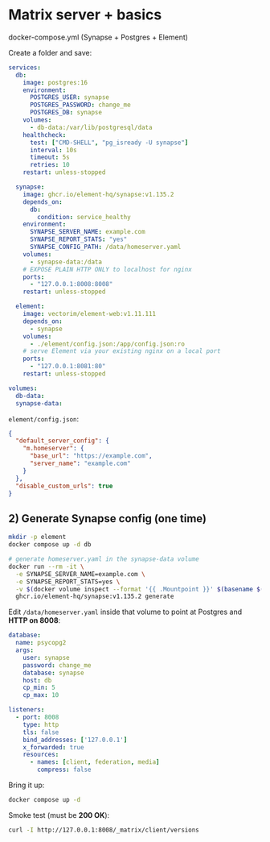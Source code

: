 # Matrix server + basics

docker-compose.yml (Synapse + Postgres + Element)

Create a folder and save:

```yaml
services:
  db:
    image: postgres:16
    environment:
      POSTGRES_USER: synapse
      POSTGRES_PASSWORD: change_me
      POSTGRES_DB: synapse
    volumes:
      - db-data:/var/lib/postgresql/data
    healthcheck:
      test: ["CMD-SHELL", "pg_isready -U synapse"]
      interval: 10s
      timeout: 5s
      retries: 10
    restart: unless-stopped

  synapse:
    image: ghcr.io/element-hq/synapse:v1.135.2
    depends_on:
      db:
        condition: service_healthy
    environment:
      SYNAPSE_SERVER_NAME: example.com 
      SYNAPSE_REPORT_STATS: "yes"
      SYNAPSE_CONFIG_PATH: /data/homeserver.yaml
    volumes:
      - synapse-data:/data
    # EXPOSE PLAIN HTTP ONLY to localhost for nginx
    ports:
      - "127.0.0.1:8008:8008"
    restart: unless-stopped

  element:
    image: vectorim/element-web:v1.11.111
    depends_on:
      - synapse
    volumes:
      - ./element/config.json:/app/config.json:ro
    # serve Element via your existing nginx on a local port
    ports:
      - "127.0.0.1:8081:80"
    restart: unless-stopped

volumes:
  db-data:
  synapse-data:
```

`element/config.json`:

```json
{
  "default_server_config": {
    "m.homeserver": {
      "base_url": "https://example.com",
      "server_name": "example.com"
    }
  },
  "disable_custom_urls": true
}
```

## 2) Generate Synapse config (one time)

```bash
mkdir -p element
docker compose up -d db

# generate homeserver.yaml in the synapse-data volume
docker run --rm -it \
  -e SYNAPSE_SERVER_NAME=example.com \
  -e SYNAPSE_REPORT_STATS=yes \
  -v $(docker volume inspect --format '{{ .Mountpoint }}' $(basename $(pwd))_synapse-data):/data \
  ghcr.io/element-hq/synapse:v1.135.2 generate
```

Edit `/data/homeserver.yaml` inside that volume to point at Postgres and **HTTP on 8008**:

```yaml
database:
  name: psycopg2
  args:
    user: synapse
    password: change_me
    database: synapse
    host: db
    cp_min: 5
    cp_max: 10

listeners:
  - port: 8008
    type: http
    tls: false
    bind_addresses: ['127.0.0.1']
    x_forwarded: true
    resources:
      - names: [client, federation, media]
        compress: false
```

Bring it up:

```bash
docker compose up -d
```

Smoke test (must be **200 OK**):

```bash
curl -I http://127.0.0.1:8008/_matrix/client/versions
```
